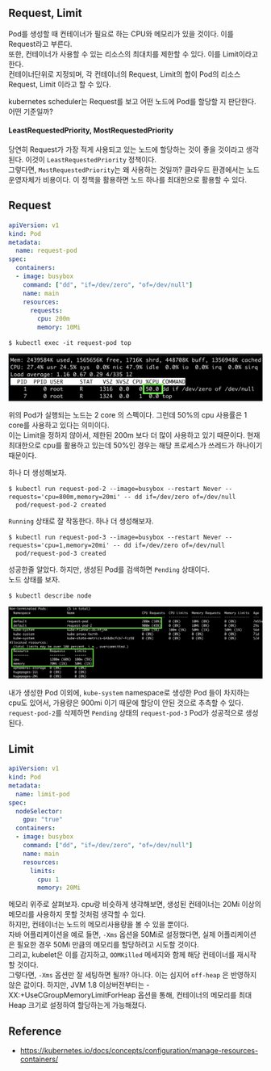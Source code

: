 ## Request, Limit
Pod를 생성할 때 컨테이너가 필요로 하는 CPU와 메모리가 있을 것이다. 이를 Request라고 부른다.  
또한, 컨테이너가 사용할 수 있는 리소스의 최대치를 제한할 수 있다. 이를 Limit이라고 한다.  
컨테이너단위로 지정되며, 각 컨테이너의 Request, Limit의 합이 Pod의 리소스 Request, Limit 이라고 할 수 있다.  

kubernetes scheduler는 Request를 보고 어떤 노드에 Pod를 할당할 지 판단한다.  
어떤 기준일까?

#### LeastRequestedPriority, MostRequestedPriority
당연히 Request가 가장 적게 사용되고 있는 노드에 할당하는 것이 좋을 것이라고 생각된다. 이것이 `LeastRequestedPriority` 정책이다.  
그렇다면, `MostRequestedPriority`는 왜 사용하는 것일까? 클라우드 환경에서는 노드 운영자체가 비용이다. 이 정책을 활용하면 노드 하나를 최대한으로 활용할 수 있다.

## Request
~~~yaml
apiVersion: v1
kind: Pod
metadata:
  name: request-pod
spec:
  containers:
  - image: busybox
    command: ["dd", "if=/dev/zero", "of=/dev/null"]
    name: main
    resources:
      requests:
        cpu: 200m
        memory: 10Mi
~~~

~~~
$ kubectl exec -it request-pod top
~~~

![request top](img/request-top.png)
 
위의 Pod가 실행되는 노드는 2 core 의 스펙이다. 그런데 50%의 cpu 사용률은 1 core를 사용하고 있다는 의미이다.  
이는 Limit을 정하지 않아서, 제한된 200m 보다 더 많이 사용하고 있기 때문이다. 현재 최대한으로 cpu를 활용하고 있는데 50%인 경우는 해당 프로세스가 쓰레드가 하나이기 때문이다.
 
하나 더 생성해보자.
~~~
$ kubectl run request-pod-2 --image=busybox --restart Never --requests='cpu=800m,memory=20mi' -- dd if=/dev/zero of=/dev/null
  pod/request-pod-2 created
~~~

`Running` 상태로 잘 작동한다. 하나 더 생성해보자.

~~~
$ kubectl run request-pod-3 --image=busybox --restart Never --requests='cpu=1,memory=20mi' -- dd if=/dev/zero of=/dev/null
  pod/request-pod-3 created
~~~ 

성공한줄 알았다. 하지만, 생성된 Pod를 검색하면 `Pending` 상태이다.  
노드 상태를 보자.

~~~
$ kubectl describe node
~~~

![describe node](img/describe-node.png)

내가 생성한 Pod 이외에, `kube-system` namespace로 생성한 Pod 들이 차지하는 cpu도 있어서, 가용량은 900mi 이기 때문에 할당이 안된 것으로 추측할 수 있다.  
`request-pod-2`를 삭제하면 `Pending` 상태의 `request-pod-3` Pod가 성공적으로 생성된다.

## Limit
~~~yaml
apiVersion: v1
kind: Pod
metadata:
  name: limit-pod
spec:
  nodeSelector:
    gpu: "true"
  containers:
  - image: busybox
    command: ["dd", "if=/dev/zero", "of=/dev/null"]
    name: main
    resources:
      limits:
        cpu: 1
        memory: 20Mi
~~~
메모리 위주로 살펴보자. cpu랑 비슷하게 생각해보면, 생성된 컨테이너는 20Mi 이상의 메모리를 사용하지 못할 것처럼 생각할 수 있다.  
하지만, 컨테이너는 노드의 메모리사용량을 볼 수 있을 뿐이다.  
자바 어플리케이션을 예로 들면, `-Xms` 옵션을 50Mi로 설정했다면, 실제 어플리케이션은 필요한 경우 50Mi 만큼의 메모리를 할당하려고 시도할 것이다.  
그리고, kubelet은 이를 감지하고, `OOMKilled` 메세지와 함께 해당 컨테이너를 재시작 할 것이다.  
그렇다면, `-Xms` 옵션만 잘 세팅하면 될까? 아니다. 이는 심지어 `off-heap` 은 반영하지 않은 값이다. 
하지만, JVM 1.8 이상버전부터는 -XX:+UseCGroupMemoryLimitForHeap 옵션을 통해, 컨테이너의 메모리를 최대 Heap 크기로 설정하여 할당하는게 가능해졌다.


## Reference
- https://kubernetes.io/docs/concepts/configuration/manage-resources-containers/